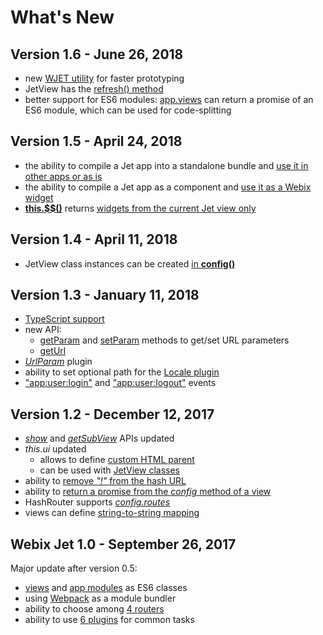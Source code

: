 # What's New

## Version 1.6 - June 26, 2018

* new [WJET utility](part-iii-practical-tasks/wjet-utility-for-faster-prototyping.md) for faster prototyping
* JetView has the [refresh\(\) method](part-ii-webix-jet-in-details/jetview-api.md#this-refresh)
* better support for ES6 modules: [app.views](part-ii-webix-jet-in-details/app-config.md#code-splitting) can return a promise of an ES6 module, which can be used for code-splitting

## Version 1.5 - April 24, 2018

* the ability to compile a Jet app into a standalone bundle and [use it in other apps or as is](part-iii-practical-tasks/big-app-development.md#modules-and-large-app-development)
* the ability to compile a Jet app as a component and [use it as a Webix widget](part-iii-practical-tasks/big-app-development.md#using-jet-app-as-a-widget)
* [**this.$$\(\)**](part-ii-webix-jet-in-details/jetview-api.md#this-usdusd) returns [widgets from the current Jet view only](part-ii-webix-jet-in-details/referencing-views.md#5-referencing-webix-widgets)

## Version 1.4 - April 11, 2018

* JetView class instances can be created [in **config\(\)**](part-ii-webix-jet-in-details/views-and-subviews.md#jetview-constructor)

## Version 1.3 - January 11, 2018

* [TypeScript support](part-iii-practical-tasks/using-typescript.md)
* new API:
  * [getParam](part-ii-webix-jet-in-details/jetview-api.md#this-getparam) and [setParam](part-ii-webix-jet-in-details/jetview-api.md#this-setparam) methods to get/set URL parameters
  * [getUrl](part-ii-webix-jet-in-details/jetview-api.md#this-geturl)
* [_UrlParam_](part-ii-webix-jet-in-details/plugins.md#urlparam-plugin) plugin
* ability to set optional path for the [Locale plugin](part-ii-webix-jet-in-details/plugins.md#locale-plugin)
* ["app:user:login"](part-ii-webix-jet-in-details/inner-events-and-error-handling.md#app-user-login) and ["app:user:logout"](part-ii-webix-jet-in-details/inner-events-and-error-handling.md#app-user-logout) events

## Version 1.2 - December 12, 2017

* [_show_](part-ii-webix-jet-in-details/jetview-api.md#this-show) and [_getSubView_](part-ii-webix-jet-in-details/jetview-api.md#this-getsubview) APIs updated
* _this.ui_ updated
  * allows to define [custom HTML parent](part-ii-webix-jet-in-details/jetview-api.md#optional-container-parameter)
  * can be used with [JetView classes](part-ii-webix-jet-in-details/popups-and-windows.md#windows-as-jet-view-classes)
* ability to [remove _"!"_ from the hash URL](part-ii-webix-jet-in-details/routers.md#hiding-the-in-the-url)
* ability to [return a promise from the _config_ method of a view](part-ii-webix-jet-in-details/asynchronous-views.md#a-promise-returned-by-config-of-a-class-view)
* HashRouter supports [_config.routes_](part-ii-webix-jet-in-details/app-config.md#beautifying-the-url)
* views can define [string-to-string mapping](part-ii-webix-jet-in-details/app-config.md#changing-view-creation-logic)

## Webix Jet 1.0 - September 26, 2017

Major update after version 0.5:

* [views](part-i-basic-usage/creating-views.md) and [app modules](part-i-basic-usage/creating-apps.md) as ES6 classes
* using [Webpack]() as a module bundler
* ability to choose among [4 routers](part-ii-webix-jet-in-details/routers.md)
* ability to use [6 plugins](part-ii-webix-jet-in-details/plugins.md) for common tasks

